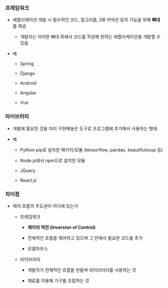 ### 프레임워크

- 애플리케이션 개발 시 필수적인 코드, 알고리즘, DB 커넥션 등의 기능을 위해 **뼈대**를 제공
  
  - 개발자는 이러한 뼈대 위에서 코드를 작성해 원하는 애플리케이션을 개발할 수 있음

- 예
  
  - Spring
  
  - Django
  
  - Android
  
  - Angular
  
  - Vue

### 라이브러리

- 개발에 필요한 것을 미리 구현해놓은 도구로 프로그램에 추가해서 사용하는 형태

- 예
  
  - Python pip로 설치한 패키지/모듈 (tensorflow, pandas, beautifulsoup 등)
  
  - Node.js에서 npm으로 설치한 모듈
  
  - JQuery
  
  - React.js

### 차이점

- 제어 흐름의 주도권이 어디에 있는가
  
  - 프레임워크
    
    - **제어의 역전 (Inversion of Control)** 
    
    - 전체적인 흐름을 제어하고 있으며 그 안에서 필요한 코드를 추가
    
    - 모델하우스
  
  - 라이브러리
    
    - 개발자가 전체적인 흐름을 만들며 라이브러리를 사용하는 것
    
    - 재료를 이용해 가구를 조립하는 것